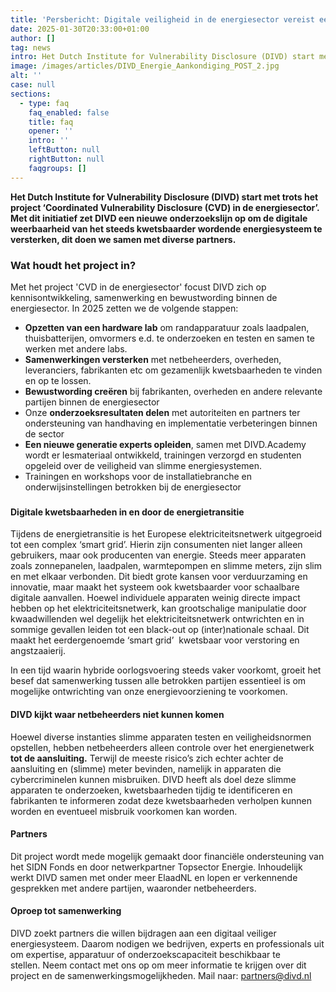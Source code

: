```yaml
---
title: 'Persbericht: Digitale veiligheid in de energiesector vereist een gezamenlijke aanpak'
date: 2025-01-30T20:33:00+01:00
author: []
tag: news
intro: Het Dutch Institute for Vulnerability Disclosure (DIVD) start met trots het project ‘Coordinated Vulnerability Disclosure (CVD) in de energiesector’. Met dit initiatief zet DIVD een nieuwe onderzoekslijn op om de digitale weerbaarheid van het steeds kwetsbaarder wordende energiesysteem te versterken, dit doen we samen met diverse partners.
image: /images/articles/DIVD_Energie_Aankondiging_POST_2.jpg
alt: ''
case: null
sections:
  - type: faq
    faq_enabled: false
    title: faq
    opener: ''
    intro: ''
    leftButton: null
    rightButton: null
    faqgroups: []
---
```

**Het Dutch Institute for Vulnerability Disclosure (DIVD) start met trots het project ‘Coordinated Vulnerability Disclosure (CVD) in de energiesector’. Met dit initiatief zet DIVD een nieuwe onderzoekslijn op om de digitale weerbaarheid van het steeds kwetsbaarder wordende energiesysteem te versterken, dit doen we samen met diverse partners.** 

### **Wat houdt het project in?**

Met het project 'CVD in de energiesector' focust DIVD zich op kennisontwikkeling, samenwerking en bewustwording binnen de energiesector. In 2025 zetten we de volgende stappen:

- **Opzetten van een hardware lab** om randapparatuur zoals laadpalen, thuisbatterijen, omvormers e.d. te onderzoeken en testen en samen te werken met andere labs. 
- **Samenwerkingen versterken** met netbeheerders, overheden, leveranciers, fabrikanten etc om gezamenlijk kwetsbaarheden te vinden en op te lossen. 
- **Bewustwording creëren** bij fabrikanten, overheden en andere relevante partijen binnen de energiesector 
- Onze **onderzoeksresultaten delen** met autoriteiten en partners ter ondersteuning van handhaving en implementatie verbeteringen binnen de sector
- **Een nieuwe generatie experts opleiden**, samen met DIVD.Academy wordt er lesmateriaal ontwikkeld, trainingen verzorgd en studenten opgeleid over de veiligheid van slimme energiesystemen.
- Trainingen en workshops voor de installatiebranche en onderwijsinstellingen betrokken bij de energiesector

### 

###

#### **Digitale kwetsbaarheden in en door de energietransitie**

Tijdens de energietransitie is het Europese elektriciteitsnetwerk uitgegroeid tot een complex ‘smart grid’. Hierin zijn consumenten niet langer alleen gebruikers, maar ook producenten van energie. Steeds meer apparaten zoals zonnepanelen, laadpalen, warmtepompen en slimme meters, zijn slim en met elkaar verbonden. Dit biedt grote kansen voor verduurzaming en innovatie, maar maakt het systeem ook kwetsbaarder voor schaalbare digitale aanvallen. 
Hoewel individuele apparaten weinig directe impact hebben op het elektriciteitsnetwerk, kan grootschalige manipulatie door kwaadwillenden wel degelijk het elektriciteitsnetwerk ontwrichten en in sommige gevallen leiden tot een black-out op (inter)nationale schaal. Dit maakt het eerdergenoemde ‘smart grid’  kwetsbaar voor verstoring en angstzaaierij.

In een tijd waarin hybride oorlogsvoering steeds vaker voorkomt, groeit het besef dat samenwerking tussen alle betrokken partijen essentieel is om mogelijke ontwrichting van onze energievoorziening te voorkomen.

#### **DIVD kijkt waar netbeheerders niet kunnen komen**

Hoewel diverse instanties slimme apparaten testen en veiligheidsnormen opstellen, hebben netbeheerders alleen controle over het energienetwerk **tot de aansluiting.** Terwijl de meeste risico’s zich echter achter de aansluiting en (slimme) meter bevinden, namelijk in apparaten die cybercriminelen kunnen misbruiken. DIVD heeft als doel deze slimme apparaten te onderzoeken, kwetsbaarheden tijdig te identificeren en fabrikanten te informeren zodat deze kwetsbaarheden verholpen kunnen worden en eventueel misbruik voorkomen kan worden.

#### **Partners**

Dit project wordt mede mogelijk gemaakt door financiële ondersteuning van het SIDN Fonds en door netwerkpartner Topsector Energie. Inhoudelijk werkt DIVD samen met onder meer ElaadNL en lopen er verkennende gesprekken met andere partijen, waaronder netbeheerders. 

#### **Oproep tot samenwerking**

DIVD zoekt partners die willen bijdragen aan een digitaal veiliger energiesysteem. Daarom nodigen we bedrijven, experts en professionals uit om expertise, apparatuur of onderzoekscapaciteit beschikbaar te stellen. Neem contact met ons op om meer informatie te krijgen over dit project en de samenwerkingsmogelijkheden. Mail naar: partners@divd.nl 

####
